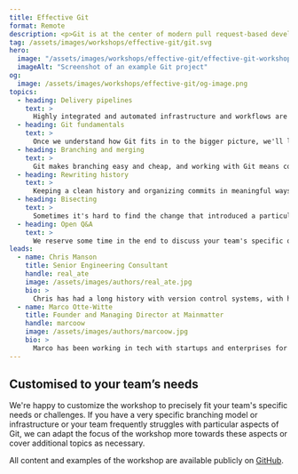 ```yaml
---
title: Effective Git
format: Remote
description: <p>Git is at the center of modern pull request-based development workflows. Mastering it makes teams more productive and developers' jobs more enjoyable.</p><br><p>The goal of the workshop is to provide just enough detail for practical daily use without getting too academic or deep in the weeds. We focus on real challenges developers face when working with Git, arming them with an understanding of the foundational concepts along with practical guidance for overcoming those challenges.</p>
tag: /assets/images/workshops/effective-git/git.svg
hero:
  image: "/assets/images/workshops/effective-git/effective-git-workshop-hero.jpg"
  imageAlt: "Screenshot of an example Git project"
og:
  image: /assets/images/workshops/effective-git/og-image.png
topics:
  - heading: Delivery pipelines
    text: >
      Highly integrated and automated infrastructure and workflows are the foundation that successful engineering teams excel on and Git is what drives them at their core. We look at branching models, Pull Request based workflows, and reviewing.
  - heading: Git fundamentals
    text: >
      Once we understand how Git fits in to the bigger picture, we'll look into how it works at its core and the building blocks it consists of. We cover what blobs, trees and snapshots are to better understand how they represent a repo's history over time.
  - heading: Branching and merging
    text: >
      Git makes branching easy and cheap, and working with Git means constantly switching between branches and merging them back together. We look at common branching and merging scenarios to understand what fast-forward merges and 3-way merges are.
  - heading: Rewriting history
    text: >
      Keeping a clean history and organizing commits in meaningful ways is essential for efficient collaboration on code bases. We cover (interactive) rebasing and rewriting history including squashing, editing and dropping commits.
  - heading: Bisecting
    text: >
      Sometimes it's hard to find the change that introduced a particular defect. Git Bisect can be of great help in identifying the respective commit. We look at how bisecting works and how it can be used to save a lot of time in common scenarios.
  - heading: Open Q&A
    text: >
      We reserve some time in the end to discuss your team's specific questions relating to Git or infrastructure, tooling and automation around it.
leads:
  - name: Chris Manson
    title: Senior Engineering Consultant
    handle: real_ate
    image: /assets/images/authors/real_ate.jpg
    bio: >
      Chris has had a long history with version control systems, with his very first Open Source experience being involved in the transition of the massive KDE codebase from CVS to Git. These days Chris is deeply involved in the JAM Stack movement, giving him a new outlet for his love for Git.
  - name: Marco Otte-Witte
    title: Founder and Managing Director at Mainmatter
    handle: marcoow
    image: /assets/images/authors/marcoow.jpg
    bio: >
      Marco has been working in tech with startups and enterprises for 2 decades. He's helped companies bring relevant products to market in various industries – among them Blackberry, Generali and Experteer.
---
```


<!--break-->

## Customised to your team’s needs

We're happy to customize the workshop to precisely fit your team's specific needs or challenges. If you have a very specific branching model or infrastructure or your team frequently struggles with particular aspects of Git, we can adapt the focus of the workshop more towards these aspects or cover additional topics as necessary.

All content and examples of the workshop are available publicly on [GitHub](https://github.com/simplabs/git-workshop).
